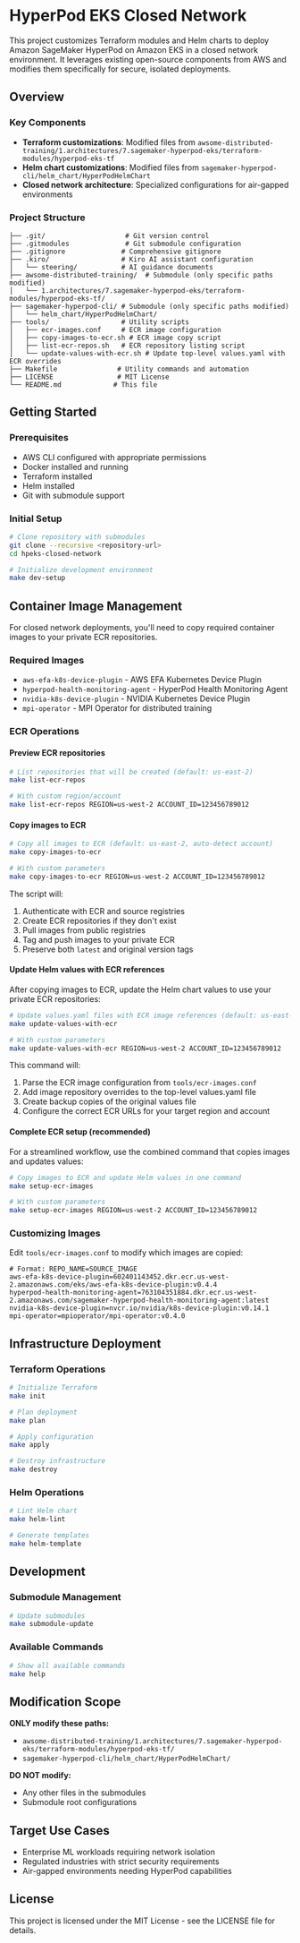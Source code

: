 # HyperPod EKS Closed Network

This project customizes Terraform modules and Helm charts to deploy Amazon SageMaker HyperPod on Amazon EKS in a closed network environment. It leverages existing open-source components from AWS and modifies them specifically for secure, isolated deployments.

## Overview

### Key Components
- **Terraform customizations**: Modified files from `awsome-distributed-training/1.architectures/7.sagemaker-hyperpod-eks/terraform-modules/hyperpod-eks-tf`
- **Helm chart customizations**: Modified files from `sagemaker-hyperpod-cli/helm_chart/HyperPodHelmChart`
- **Closed network architecture**: Specialized configurations for air-gapped environments

### Project Structure
```
├── .git/                    # Git version control
├── .gitmodules              # Git submodule configuration
├── .gitignore              # Comprehensive gitignore
├── .kiro/                  # Kiro AI assistant configuration
│   └── steering/           # AI guidance documents
├── awsome-distributed-training/  # Submodule (only specific paths modified)
│   └── 1.architectures/7.sagemaker-hyperpod-eks/terraform-modules/hyperpod-eks-tf/
├── sagemaker-hyperpod-cli/ # Submodule (only specific paths modified)
│   └── helm_chart/HyperPodHelmChart/
├── tools/                  # Utility scripts
│   ├── ecr-images.conf     # ECR image configuration
│   ├── copy-images-to-ecr.sh # ECR image copy script
│   ├── list-ecr-repos.sh   # ECR repository listing script
│   └── update-values-with-ecr.sh # Update top-level values.yaml with ECR overrides
├── Makefile               # Utility commands and automation
├── LICENSE                # MIT License
└── README.md             # This file
```

## Getting Started

### Prerequisites
- AWS CLI configured with appropriate permissions
- Docker installed and running
- Terraform installed
- Helm installed
- Git with submodule support

### Initial Setup
```bash
# Clone repository with submodules
git clone --recursive <repository-url>
cd hpeks-closed-network

# Initialize development environment
make dev-setup
```

## Container Image Management

For closed network deployments, you'll need to copy required container images to your private ECR repositories.

### Required Images
- `aws-efa-k8s-device-plugin` - AWS EFA Kubernetes Device Plugin
- `hyperpod-health-monitoring-agent` - HyperPod Health Monitoring Agent
- `nvidia-k8s-device-plugin` - NVIDIA Kubernetes Device Plugin
- `mpi-operator` - MPI Operator for distributed training

### ECR Operations

#### Preview ECR repositories
```bash
# List repositories that will be created (default: us-east-2)
make list-ecr-repos

# With custom region/account
make list-ecr-repos REGION=us-west-2 ACCOUNT_ID=123456789012
```

#### Copy images to ECR
```bash
# Copy all images to ECR (default: us-east-2, auto-detect account)
make copy-images-to-ecr

# With custom parameters
make copy-images-to-ecr REGION=us-west-2 ACCOUNT_ID=123456789012
```

The script will:
1. Authenticate with ECR and source registries
2. Create ECR repositories if they don't exist
3. Pull images from public registries
4. Tag and push images to your private ECR
5. Preserve both `latest` and original version tags

#### Update Helm values with ECR references
After copying images to ECR, update the Helm chart values to use your private ECR repositories:
```bash
# Update values.yaml files with ECR image references (default: us-east-2, auto-detect account)
make update-values-with-ecr

# With custom parameters
make update-values-with-ecr REGION=us-west-2 ACCOUNT_ID=123456789012
```

This command will:
1. Parse the ECR image configuration from `tools/ecr-images.conf`
2. Add image repository overrides to the top-level values.yaml file
3. Create backup copies of the original values file
4. Configure the correct ECR URLs for your target region and account

#### Complete ECR setup (recommended)
For a streamlined workflow, use the combined command that copies images and updates values:
```bash
# Copy images to ECR and update Helm values in one command
make setup-ecr-images

# With custom parameters
make setup-ecr-images REGION=us-west-2 ACCOUNT_ID=123456789012
```

### Customizing Images
Edit `tools/ecr-images.conf` to modify which images are copied:
```
# Format: REPO_NAME=SOURCE_IMAGE
aws-efa-k8s-device-plugin=602401143452.dkr.ecr.us-west-2.amazonaws.com/eks/aws-efa-k8s-device-plugin:v0.4.4
hyperpod-health-monitoring-agent=763104351884.dkr.ecr.us-west-2.amazonaws.com/sagemaker-hyperpod-health-monitoring-agent:latest
nvidia-k8s-device-plugin=nvcr.io/nvidia/k8s-device-plugin:v0.14.1
mpi-operator=mpioperator/mpi-operator:v0.4.0
```

## Infrastructure Deployment

### Terraform Operations
```bash
# Initialize Terraform
make init

# Plan deployment
make plan

# Apply configuration
make apply

# Destroy infrastructure
make destroy
```

### Helm Operations
```bash
# Lint Helm chart
make helm-lint

# Generate templates
make helm-template
```

## Development

### Submodule Management
```bash
# Update submodules
make submodule-update
```

### Available Commands
```bash
# Show all available commands
make help
```

## Modification Scope

**ONLY modify these paths:**
- `awsome-distributed-training/1.architectures/7.sagemaker-hyperpod-eks/terraform-modules/hyperpod-eks-tf/`
- `sagemaker-hyperpod-cli/helm_chart/HyperPodHelmChart/`

**DO NOT modify:**
- Any other files in the submodules
- Submodule root configurations

## Target Use Cases
- Enterprise ML workloads requiring network isolation
- Regulated industries with strict security requirements
- Air-gapped environments needing HyperPod capabilities

## License
This project is licensed under the MIT License - see the LICENSE file for details.
